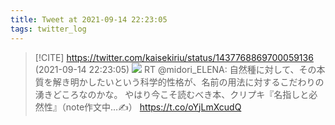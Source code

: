 ```yaml
---
title: Tweet at 2021-09-14 22:23:05
tags: twitter_log
---
```


> [!CITE] https://twitter.com/kaisekiriu/status/1437768869700059136 (2021-09-14 22:23:05)
> ![](https://twitter.com/kaisekiriu/status/1437768869700059136)
> RT @midori_ELENA: 自然種に対して、その本質を解き明かしたいという科学的性格が、名前の用法に対するこだわりの湧きどころなのかな。
> やはり今こそ読むべき本、クリプキ『名指しと必然性』（note作文中…✍️） https://t.co/oYjLmXcudQ
